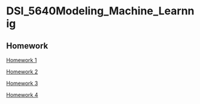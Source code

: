 # DSI_5640Modeling_Machine_Learnnig
## Homework


[Homework 1](https://github.com/yueguo1997/DSI_5640Modeling_Machine_Learnnig/tree/main/Week_1)

[Homework 2](https://github.com/yueguo1997/DSI_5640Modeling_Machine_Learnnig/tree/main/Week_2)

[Homework 3](https://github.com/yueguo1997/DSI_5640Modeling_Machine_Learnnig/tree/main/Week_3)

[Homework 4](https://github.com/yueguo1997/DSI_5640Modeling_Machine_Learnnig/tree/main/Week_4/Week_4)
